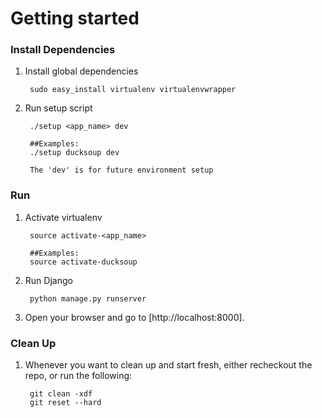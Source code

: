 
# Getting started

### Install Dependencies

1. Install global dependencies

        sudo easy_install virtualenv virtualenvwrapper

1. Run setup script

        ./setup <app_name> dev

        ##Examples:
        ./setup ducksoup dev

        The 'dev' is for future environment setup

### Run

1. Activate virtualenv

        source activate-<app_name>

        ##Examples:
        source activate-ducksoup

1. Run Django

        python manage.py runserver

1. Open your browser and go to [http://localhost:8000].

### Clean Up

1. Whenever you want to clean up and start fresh, either recheckout the repo, or run the following:

        git clean -xdf
        git reset --hard

